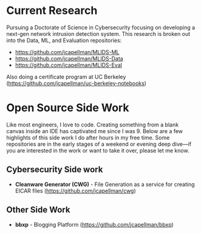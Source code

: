 # Current Research
Pursuing a Doctorate of Science in Cybersecurity focusing on developing a next-gen network intrusion detection system. This research is broken out into the Data, ML, and Evaluation repositories:
* https://github.com/jcapellman/MLIDS-ML
* https://github.com/jcapellman/MLIDS-Data
* https://github.com/jcapellman/MLIDS-Eval

Also doing a certificate program at UC Berkeley (https://github.com/jcapellman/uc-berkeley-notebooks)

# Open Source Side Work
Like most engineers, I love to code. Creating something from a blank canvas inside an IDE has captivated me since I was 9. Below are a few highlights of this side work I do after hours in my free time. Some repositories are in the early stages of a weekend or evening deep dive—if you are interested in the work or want to take it over, please let me know.

## Cybersecurity Side work
* **Cleanware Generator (CWG)** - File Generation as a service for creating EICAR files (https://github.com/jcapellman/cwg)

## Other Side Work
* **bbxp** - Blogging Platform (https://github.com/jcapellman/bbxp)
